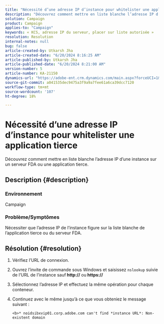 ```yaml
---
title: "Nécessité d’une adresse IP d’instance pour whitelister une application tierce"
description: "Découvrez comment mettre en liste blanche l’adresse IP d’une instance sur une application tierce ou sur un serveur FDA dans Adobe Campaign."
solution: Campaign
product: Campaign
applies-to: "Campaign"
keywords: « KCS, adresse IP du serveur, placer sur liste autorisée »
resolution: Resolution
internal-notes: null
bug: false
article-created-by: Utkarsh Jha
article-created-date: "6/20/2024 8:16:25 AM"
article-published-by: Utkarsh Jha
article-published-date: "6/20/2024 8:21:00 AM"
version-number: 5
article-number: KA-21150
dynamics-url: "https://adobe-ent.crm.dynamics.com/main.aspx?forceUCI=1&pagetype=entityrecord&etn=knowledgearticle&id=49205361-dd2e-ef11-840a-00224809e160"
source-git-commit: a041535dec9475a3f9a9a7fee61a6ca39dcc7120
workflow-type: tm+mt
source-wordcount: '107'
ht-degree: 18%

---
```


# Nécessité d’une adresse IP d’instance pour whitelister une application tierce


Découvrez comment mettre en liste blanche l’adresse IP d’une instance sur un serveur FDA ou une application tierce.

## Description {#description}


### <b>Environnement</b>

Campaign

### <b>Problème/Symptômes</b>

Nécessiter que l’adresse IP de l’instance figure sur la liste blanche de l’application tierce ou du serveur FDA.


## Résolution {#resolution}


1. Vérifiez l’URL de connexion.
2. Ouvrez l’invite de commande sous Windows et saisissez `nslookup` suivie de l’URL de l’instance sauf<b> http://</b> ou<b> https://</b>
3. Sélectionnez l’adresse IP et effectuez la même opération pour chaque conteneur.
4. Continuez avec le même jusqu’à ce que vous obteniez le message suivant :

   `<b>* noidsibxvip01.corp.adobe.com can't find *instance URL*: Non-existent domain`

